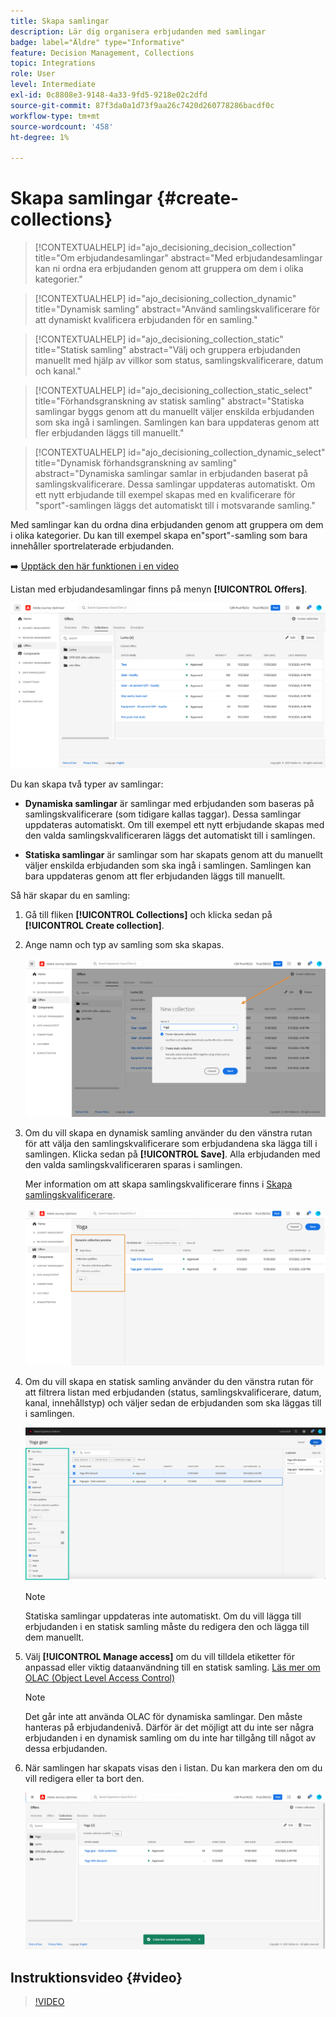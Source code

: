 ```yaml
---
title: Skapa samlingar
description: Lär dig organisera erbjudanden med samlingar
badge: label="Äldre" type="Informative"
feature: Decision Management, Collections
topic: Integrations
role: User
level: Intermediate
exl-id: 0c8808e3-9148-4a33-9fd5-9218e02c2dfd
source-git-commit: 87f3da0a1d73f9aa26c7420d260778286bacdf0c
workflow-type: tm+mt
source-wordcount: '458'
ht-degree: 1%

---
```


# Skapa samlingar {#create-collections}

>[!CONTEXTUALHELP]
>id="ajo_decisioning_decision_collection"
>title="Om erbjudandesamlingar"
>abstract="Med erbjudandesamlingar kan ni ordna era erbjudanden genom att gruppera om dem i olika kategorier."

>[!CONTEXTUALHELP]
>id="ajo_decisioning_collection_dynamic"
>title="Dynamisk samling"
>abstract="Använd samlingskvalificerare för att dynamiskt kvalificera erbjudanden för en samling."

>[!CONTEXTUALHELP]
>id="ajo_decisioning_collection_static"
>title="Statisk samling"
>abstract="Välj och gruppera erbjudanden manuellt med hjälp av villkor som status, samlingskvalificerare, datum och kanal."

>[!CONTEXTUALHELP]
>id="ajo_decisioning_collection_static_select"
>title="Förhandsgranskning av statisk samling"
>abstract="Statiska samlingar byggs genom att du manuellt väljer enskilda erbjudanden som ska ingå i samlingen. Samlingen kan bara uppdateras genom att fler erbjudanden läggs till manuellt."

>[!CONTEXTUALHELP]
>id="ajo_decisioning_collection_dynamic_select"
>title="Dynamisk förhandsgranskning av samling"
>abstract="Dynamiska samlingar samlar in erbjudanden baserat på samlingskvalificerare. Dessa samlingar uppdateras automatiskt. Om ett nytt erbjudande till exempel skapas med en kvalificerare för &quot;sport&quot;-samlingen läggs det automatiskt till i motsvarande samling."

Med samlingar kan du ordna dina erbjudanden genom att gruppera om dem i olika kategorier. Du kan till exempel skapa en&quot;sport&quot;-samling som bara innehåller sportrelaterade erbjudanden.

➡️ [Upptäck den här funktionen i en video](#video)

Listan med erbjudandesamlingar finns på menyn **[!UICONTROL Offers]**.

![](../assets/collections_list.png)

Du kan skapa två typer av samlingar:

* **Dynamiska samlingar** är samlingar med erbjudanden som baseras på samlingskvalificerare (som tidigare kallas taggar). Dessa samlingar uppdateras automatiskt. Om till exempel ett nytt erbjudande skapas med den valda samlingskvalificeraren läggs det automatiskt till i samlingen.

* **Statiska samlingar** är samlingar som har skapats genom att du manuellt väljer enskilda erbjudanden som ska ingå i samlingen. Samlingen kan bara uppdateras genom att fler erbjudanden läggs till manuellt.

Så här skapar du en samling:

1. Gå till fliken **[!UICONTROL Collections]** och klicka sedan på **[!UICONTROL Create collection]**.

1. Ange namn och typ av samling som ska skapas.

   ![](../assets/collection_create.png)

1. Om du vill skapa en dynamisk samling använder du den vänstra rutan för att välja den samlingskvalificerare som erbjudandena ska lägga till i samlingen. Klicka sedan på **[!UICONTROL Save]**. Alla erbjudanden med den valda samlingskvalificeraren sparas i samlingen.

   Mer information om att skapa samlingskvalificerare finns i [Skapa samlingskvalificerare](../offer-library/creating-tags.md).

   ![](../assets/dynamic_collection.png)

1. Om du vill skapa en statisk samling använder du den vänstra rutan för att filtrera listan med erbjudanden (status, samlingskvalificerare, datum, kanal, innehållstyp) och väljer sedan de erbjudanden som ska läggas till i samlingen.

   ![](../assets/static_collection.png)

   >[!NOTE]
   >
   >Statiska samlingar uppdateras inte automatiskt. Om du vill lägga till erbjudanden i en statisk samling måste du redigera den och lägga till dem manuellt.

1. Välj **[!UICONTROL Manage access]** om du vill tilldela etiketter för anpassad eller viktig dataanvändning till en statisk samling. [Läs mer om OLAC (Object Level Access Control)](../../administration/object-based-access.md)

   >[!NOTE]
   >
   >Det går inte att använda OLAC för dynamiska samlingar. Den måste hanteras på erbjudandenivå. Därför är det möjligt att du inte ser några erbjudanden i en dynamisk samling om du inte har tillgång till något av dessa erbjudanden.

1. När samlingen har skapats visas den i listan. Du kan markera den om du vill redigera eller ta bort den.

   ![](../assets/collection_created.png)

## Instruktionsvideo {#video}

>[!VIDEO](https://video.tv.adobe.com/v/329376?quality=12)


